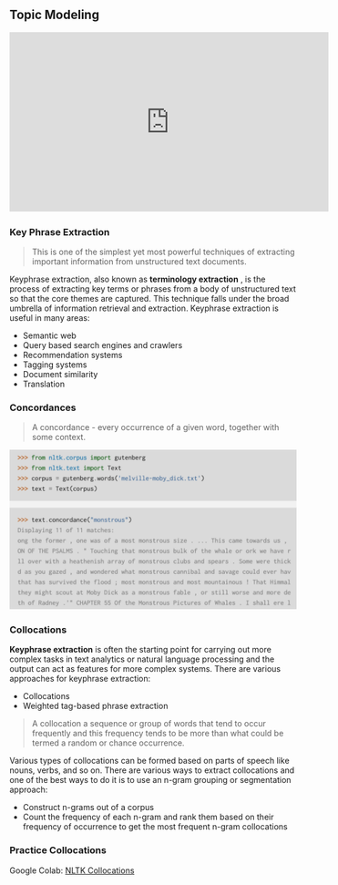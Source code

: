 ## Topic Modeling

<iframe width="560" height="315" src="https://www.youtube.com/embed/-pgNW8Zr_fg" title="YouTube video player" frameborder="0" allow="accelerometer; autoplay; clipboard-write; encrypted-media; gyroscope; picture-in-picture" allowfullscreen></iframe>

<object data="_static/topic-modeling.pdf" width="950" height="650" type='application/pdf'/></object>

### Key Phrase Extraction


> This is one of the simplest yet most powerful techniques of extracting important information from unstructured text documents.

Keyphrase extraction, also known as **terminology extraction** , is the process of extracting key terms or phrases from a body of unstructured text so that the core themes are captured. This technique falls under the broad umbrella of information retrieval and extraction. Keyphrase extraction is useful in many areas:

- Semantic web
- Query based search engines and crawlers
- Recommendation systems
- Tagging systems
- Document similarity
- Translation

### Concordances

> A concordance - every occurrence of a given word, together with some context. 


![](_static/concordance.png)

### Collocations
 
**Keyphrase extraction** is often the starting point for carrying out more complex tasks in text analytics or natural language processing and the output can act as features for more complex systems. There are various approaches for keyphrase extraction:

- Collocations
- Weighted tag-based phrase extraction

> A collocation a sequence or group of words that tend to occur frequently and this frequency tends to be more than what could be termed a random or chance occurrence. 

Various types of collocations can be formed based on parts of speech like nouns, verbs, and so on. There are various ways to extract collocations and one of the best ways to do it is to use an n-gram grouping or segmentation approach: 
- Construct n-grams out of a corpus 
- Count the frequency of each n-gram and rank them based on their frequency of occurrence to get the most frequent n-gram collocations
 
 ### Practice Collocations
 
 Google Colab: [NLTK Collocations](https://colab.research.google.com/drive/1uiflgnsTjirMEW2WlfKKK8jIcRSZebpT?usp=sharing)
